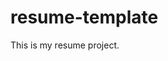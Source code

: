 # resume-template

[comment]: <> (This is a comment, it will not be included)


This is my resume project.